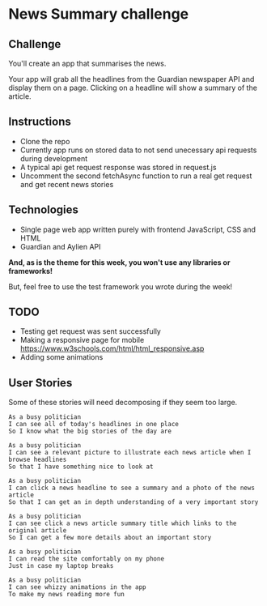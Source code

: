 # News Summary challenge

## Challenge

You'll create an app that summarises the news.

Your app will grab all the headlines from the Guardian newspaper API and display them on a page.  Clicking on a headline will show a summary of the article.

## Instructions

- Clone the repo
- Currently app runs on stored data to not send unecessary api requests during development
- A typical api get request response was stored in request.js
- Uncomment the second fetchAsync function to run a real get request and get recent news stories

## Technologies

- Single page web app written purely with frontend JavaScript, CSS and HTML
- Guardian and Aylien API

**And, as is the theme for this week, you won't use any libraries or frameworks!**

But, feel free to use the test framework you wrote during the week!

## TODO

- Testing get request was sent successfully
- Making a responsive page for mobile https://www.w3schools.com/html/html_responsive.asp
- Adding some animations

## User Stories

Some of these stories will need decomposing if they seem too large.

```
As a busy politician
I can see all of today's headlines in one place
So I know what the big stories of the day are
```

```
As a busy politician
I can see a relevant picture to illustrate each news article when I browse headlines
So that I have something nice to look at
```

```
As a busy politician
I can click a news headline to see a summary and a photo of the news article
So that I can get an in depth understanding of a very important story
```

```
As a busy politician
I can see click a news article summary title which links to the original article
So I can get a few more details about an important story
```

```
As a busy politician
I can read the site comfortably on my phone
Just in case my laptop breaks
```

```
As a busy politician
I can see whizzy animations in the app
To make my news reading more fun
```
